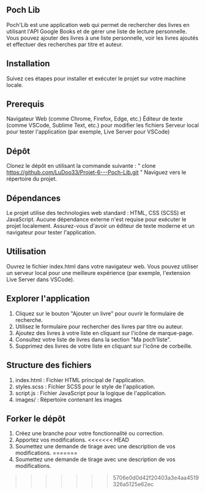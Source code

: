 ## Poch Lib

Poch'Lib est une application web qui permet de rechercher des livres en utilisant l'API Google Books et de gérer une liste de lecture personnelle. Vous pouvez ajouter des livres à une liste personnelle, voir les livres ajoutés et effectuer des recherches par titre et auteur.

## Installation
Suivez ces étapes pour installer et exécuter le projet sur votre machine locale.

## Prerequis

Navigateur Web (comme Chrome, Firefox, Edge, etc.)
Éditeur de texte (comme VSCode, Sublime Text, etc.) pour modifier les fichiers
Serveur local pour tester l'application (par exemple, Live Server pour VSCode)

## Dépôt
Clonez le dépôt en utilisant la commande suivante :
" clone https://github.com/LuDoo33/Projet-6---Poch-Lib.git " 
Naviguez vers le répertoire du projet.

## Dépendances

Le projet utilise des technologies web standard : HTML, CSS (SCSS) et JavaScript. Aucune dépendance externe n'est requise pour exécuter le projet localement. Assurez-vous d'avoir un éditeur de texte moderne et un navigateur pour tester l'application.

## Utilisation

Ouvrez le fichier index.html dans votre navigateur web. Vous pouvez utiliser un serveur local pour une meilleure expérience (par exemple, l'extension Live Server dans VSCode).

## Explorer l'application

 1. Cliquez sur le bouton "Ajouter un livre" pour ouvrir le formulaire de recherche.
 2. Utilisez le formulaire pour rechercher des livres par titre ou auteur.
 3. Ajoutez des livres à votre liste en cliquant sur l'icône de marque-page.
 4. Consultez votre liste de livres dans la section "Ma poch'liste".
 5. Supprimez des livres de votre liste en cliquant sur l'icône de corbeille.

## Structure des fichiers

 1. index.html : Fichier HTML principal de l'application.
 2. styles.scss : Fichier SCSS pour le style de l'application.
 3. script.js : Fichier JavaScript pour la logique de l'application.
 4. images/ : Répertoire contenant les images


## Forker le dépôt

1. Créez une branche pour votre fonctionnalité ou correction.
2. Apportez vos modifications.
<<<<<<< HEAD
3. Soumettez une demande de tirage avec une description de vos modifications.
=======
3. Soumettez une demande de tirage avec une description de vos modifications.
>>>>>>> 5706e0d0d42f20403a3e4aa4519326a5125e62ec
